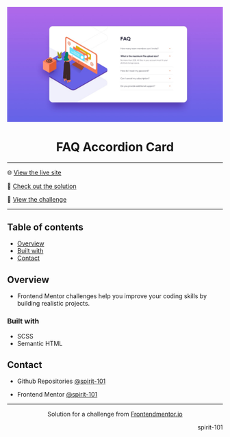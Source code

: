 ![Frontend Mentor Design](/design/desktop-design.jpg)

<h1 align="center">FAQ Accordion Card</h1>

<hr>

🌐 [View the live site](https://spirit-101.github.io/faq-accordion-card/)

🧠 [Check out the solution](https://www.frontendmentor.io/solutions/faq-accordion-card-pDPUcKgc18)

📝 [View the challenge](https://www.frontendmentor.io/challenges/faq-accordion-card-XlyjD0Oam)

---

## Table of contents

- [Overview](#overview)
- [Built with](#built-with)
- [Contact](#contact)

<!-- Overview section -->

## Overview

- Frontend Mentor challenges help you improve your coding skills by building realistic projects.

### Built with

- SCSS
- Semantic HTML

<!-- Contact section -->

## Contact

- Github Repositories [@spirit-101](https://github.com/spirit-101/)

- Frontend Mentor [@spirit-101](https://www.frontendmentor.io/profile/spirit-101)

---

<div align="center">
   Solution for a challenge from <a href="https://www.frontendmentor.io/" target="_blank">Frontendmentor.io</a>
</div>

<div align="right">
    <p>spirit-101</p>
</div>
